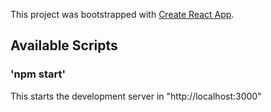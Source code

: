 This project was bootstrapped with [Create React App](https://github.com/facebook/create-react-app).

## Available Scripts

### 'npm start'

This starts the development server in "http://localhost:3000"
